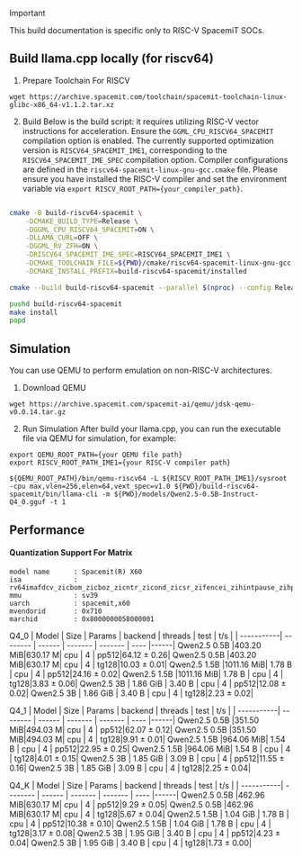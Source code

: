 > [!IMPORTANT]
> This build documentation is specific only to RISC-V SpacemiT SOCs.

## Build llama.cpp locally (for riscv64)

1. Prepare Toolchain For RISCV
~~~
wget https://archive.spacemit.com/toolchain/spacemit-toolchain-linux-glibc-x86_64-v1.1.2.tar.xz
~~~

2. Build
Below is the build script: it requires utilizing RISC-V vector instructions for acceleration. Ensure the `GGML_CPU_RISCV64_SPACEMIT` compilation option is enabled. The currently supported optimization version is `RISCV64_SPACEMIT_IME1`, corresponding to the `RISCV64_SPACEMIT_IME_SPEC` compilation option. Compiler configurations are defined in the `riscv64-spacemit-linux-gnu-gcc.cmake` file. Please ensure you have installed the RISC-V compiler and set the environment variable via `export RISCV_ROOT_PATH={your_compiler_path}`.
```bash

cmake -B build-riscv64-spacemit \
    -DCMAKE_BUILD_TYPE=Release \
    -DGGML_CPU_RISCV64_SPACEMIT=ON \
    -DLLAMA_CURL=OFF \
    -DGGML_RV_ZFH=ON \
    -DRISCV64_SPACEMIT_IME_SPEC=RISCV64_SPACEMIT_IME1 \
    -DCMAKE_TOOLCHAIN_FILE=${PWD}/cmake/riscv64-spacemit-linux-gnu-gcc.cmake \
    -DCMAKE_INSTALL_PREFIX=build-riscv64-spacemit/installed

cmake --build build-riscv64-spacemit --parallel $(nproc) --config Release

pushd build-riscv64-spacemit
make install
popd
```

## Simulation
You can use QEMU to perform emulation on non-RISC-V architectures.

1. Download QEMU
~~~
wget https://archive.spacemit.com/spacemit-ai/qemu/jdsk-qemu-v0.0.14.tar.gz
~~~

2. Run Simulation
After build your llama.cpp, you can run the executable file via QEMU for simulation, for example:
~~~
export QEMU_ROOT_PATH={your QEMU file path}
export RISCV_ROOT_PATH_IME1={your RISC-V compiler path}

${QEMU_ROOT_PATH}/bin/qemu-riscv64 -L ${RISCV_ROOT_PATH_IME1}/sysroot -cpu max,vlen=256,elen=64,vext_spec=v1.0 ${PWD}/build-riscv64-spacemit/bin/llama-cli -m ${PWD}/models/Qwen2.5-0.5B-Instruct-Q4_0.gguf -t 1
~~~
## Performance
#### Quantization Support For Matrix
~~~
model name      : Spacemit(R) X60
isa             : rv64imafdcv_zicbom_zicboz_zicntr_zicond_zicsr_zifencei_zihintpause_zihpm_zfh_zfhmin_zca_zcd_zba_zbb_zbc_zbs_zkt_zve32f_zve32x_zve64d_zve64f_zve64x_zvfh_zvfhmin_zvkt_sscofpmf_sstc_svinval_svnapot_svpbmt
mmu             : sv39
uarch           : spacemit,x60
mvendorid       : 0x710
marchid         : 0x8000000058000001
~~~

Q4_0
|   Model    |   Size   | Params | backend | threads | test | t/s |
| -----------| -------- | ------ | ------- | ------- | ---- |------|
Qwen2.5 0.5B |403.20 MiB|630.17 M|   cpu   |    4    | pp512|64.12 ± 0.26|
Qwen2.5 0.5B |403.20 MiB|630.17 M|   cpu   |    4    | tg128|10.03 ± 0.01|
Qwen2.5 1.5B |1011.16 MiB| 1.78 B |   cpu   |    4    | pp512|24.16 ± 0.02|
Qwen2.5 1.5B |1011.16 MiB| 1.78 B |   cpu   |    4    | tg128|3.83 ± 0.06|
Qwen2.5 3B   | 1.86 GiB  | 3.40 B |   cpu   |    4    | pp512|12.08 ± 0.02|
Qwen2.5 3B   | 1.86 GiB  | 3.40 B |   cpu   |    4    | tg128|2.23 ± 0.02|

Q4_1
|   Model    |   Size   | Params | backend | threads | test | t/s |
| -----------| -------- | ------ | ------- | ------- | ---- |------|
Qwen2.5 0.5B |351.50 MiB|494.03 M|   cpu   |    4    | pp512|62.07 ± 0.12|
Qwen2.5 0.5B |351.50 MiB|494.03 M|   cpu   |    4    | tg128|9.91 ± 0.01|
Qwen2.5 1.5B |964.06 MiB| 1.54 B |   cpu   |    4    | pp512|22.95 ± 0.25|
Qwen2.5 1.5B |964.06 MiB| 1.54 B |   cpu   |    4    | tg128|4.01 ± 0.15|
Qwen2.5 3B   | 1.85 GiB | 3.09 B |   cpu   |    4    | pp512|11.55 ± 0.16|
Qwen2.5 3B   | 1.85 GiB | 3.09 B |   cpu   |    4    | tg128|2.25 ± 0.04|


Q4_K
|   Model    |   Size   | Params | backend | threads | test | t/s |
| -----------| -------- | ------ | ------- | ------- | ---- |------|
Qwen2.5 0.5B |462.96 MiB|630.17 M|   cpu   |    4    | pp512|9.29 ± 0.05|
Qwen2.5 0.5B |462.96 MiB|630.17 M|   cpu   |    4    | tg128|5.67 ± 0.04|
Qwen2.5 1.5B | 1.04 GiB | 1.78 B |   cpu   |    4    | pp512|10.38 ± 0.10|
Qwen2.5 1.5B | 1.04 GiB | 1.78 B |   cpu   |    4    | tg128|3.17 ± 0.08|
Qwen2.5 3B   | 1.95 GiB | 3.40 B |   cpu   |    4    | pp512|4.23 ± 0.04|
Qwen2.5 3B   | 1.95 GiB | 3.40 B |   cpu   |    4    | tg128|1.73 ± 0.00|